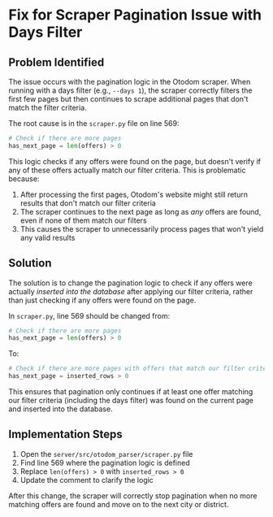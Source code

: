 # Fix for Scraper Pagination Issue with Days Filter

## Problem Identified
The issue occurs with the pagination logic in the Otodom scraper. When running with a days filter (e.g., `--days 1`), the scraper correctly filters the first few pages but then continues to scrape additional pages that don't match the filter criteria.

The root cause is in the `scraper.py` file on line 569:
```python
# Check if there are more pages
has_next_page = len(offers) > 0
```

This logic checks if any offers were found on the page, but doesn't verify if any of these offers actually match our filter criteria. This is problematic because:

1. After processing the first pages, Otodom's website might still return results that don't match our filter criteria
2. The scraper continues to the next page as long as *any* offers are found, even if none of them match our filters
3. This causes the scraper to unnecessarily process pages that won't yield any valid results

## Solution
The solution is to change the pagination logic to check if any offers were actually *inserted into the database* after applying our filter criteria, rather than just checking if any offers were found on the page.

In `scraper.py`, line 569 should be changed from:
```python
# Check if there are more pages
has_next_page = len(offers) > 0
```

To:
```python
# Check if there are more pages with offers that match our filter criteria
has_next_page = inserted_rows > 0
```

This ensures that pagination only continues if at least one offer matching our filter criteria (including the days filter) was found on the current page and inserted into the database.

## Implementation Steps
1. Open the `server/src/otodom_parser/scraper.py` file
2. Find line 569 where the pagination logic is defined
3. Replace `len(offers) > 0` with `inserted_rows > 0`
4. Update the comment to clarify the logic

After this change, the scraper will correctly stop pagination when no more matching offers are found and move on to the next city or district.